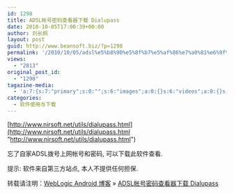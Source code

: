 ```yaml
---
id: 1298
title: ADSL帐号密码查看器下载 Dialupass
date: 2010-10-05T17:00:39+00:00
author: 刘长炯
layout: post
guid: http://www.beansoft.biz/?p=1298
permalink: '/2010/10/05/adsl%e5%b8%90%e5%8f%b7%e5%af%86%e7%a0%81%e6%9f%a5%e7%9c%8b%e5%99%a8%e4%b8%8b%e8%bd%bd-dialupass/'
views:
  - "2813"
original_post_id:
  - "1298"
tagazine-media:
  - 'a:7:{s:7:"primary";s:0:"";s:6:"images";a:0:{}s:6:"videos";a:0:{}s:11:"image_count";s:1:"0";s:6:"author";s:8:"27534716";s:7:"blog_id";s:8:"27979815";s:9:"mod_stamp";s:19:"2010-10-05 09:00:39";}'
categories:
  - 软件使用与下载
---
```

[http://www.nirsoft.net/utils/dialupass.html](http://www.nirsoft.net/utils/dialupass.html "http://www.nirsoft.net/utils/dialupass.html")

忘了自家ADSL拨号上网帐号和密码, 可以下载此软件查看.

提示: 软件来自第三方站点, 本人不提供任何担保.

转载请注明：[WebLogic Android 博客](http://www.beansoft.biz) &raquo; [ADSL帐号密码查看器下载 Dialupass](http://www.beansoft.biz/2010/10/05/adsl%e5%b8%90%e5%8f%b7%e5%af%86%e7%a0%81%e6%9f%a5%e7%9c%8b%e5%99%a8%e4%b8%8b%e8%bd%bd-dialupass/)